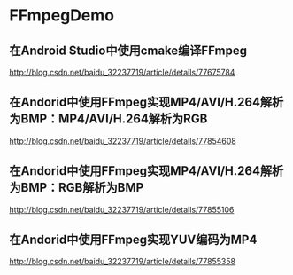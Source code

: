 # FFmpegDemo
## 在Android Studio中使用cmake编译FFmpeg
http://blog.csdn.net/baidu_32237719/article/details/77675784

## 在Andorid中使用FFmpeg实现MP4/AVI/H.264解析为BMP：MP4/AVI/H.264解析为RGB
http://blog.csdn.net/baidu_32237719/article/details/77854608

## 在Andorid中使用FFmpeg实现MP4/AVI/H.264解析为BMP：RGB解析为BMP
http://blog.csdn.net/baidu_32237719/article/details/77855106

## 在Andorid中使用FFmpeg实现YUV编码为MP4                      
http://blog.csdn.net/baidu_32237719/article/details/77855358
